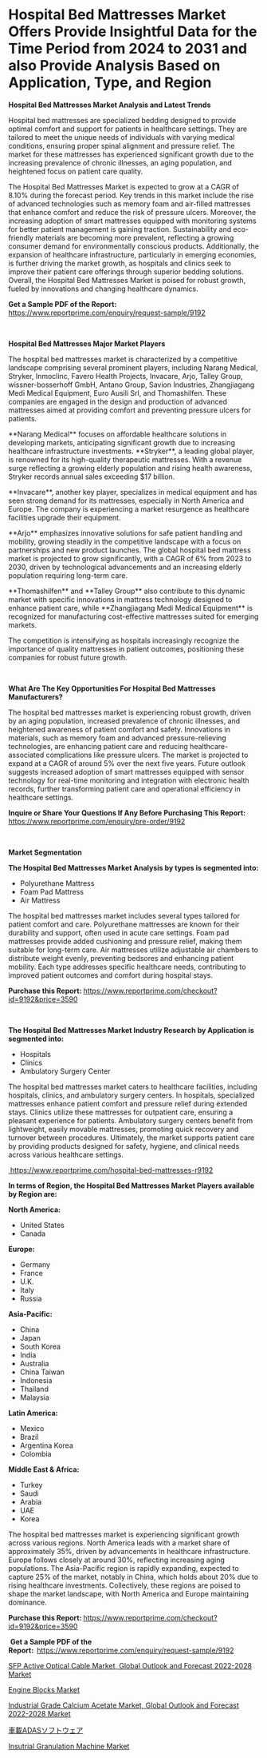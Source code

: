 <p><h1>Hospital Bed Mattresses Market Offers Provide Insightful Data for the Time Period from 2024 to 2031 and also Provide Analysis Based on Application, Type, and Region</h1></p><p><strong>Hospital Bed Mattresses Market Analysis and Latest Trends</strong></p>
<p><p>Hospital bed mattresses are specialized bedding designed to provide optimal comfort and support for patients in healthcare settings. They are tailored to meet the unique needs of individuals with varying medical conditions, ensuring proper spinal alignment and pressure relief. The market for these mattresses has experienced significant growth due to the increasing prevalence of chronic illnesses, an aging population, and heightened focus on patient care quality.</p><p>The Hospital Bed Mattresses Market is expected to grow at a CAGR of 8.10% during the forecast period. Key trends in this market include the rise of advanced technologies such as memory foam and air-filled mattresses that enhance comfort and reduce the risk of pressure ulcers. Moreover, the increasing adoption of smart mattresses equipped with monitoring systems for better patient management is gaining traction. Sustainability and eco-friendly materials are becoming more prevalent, reflecting a growing consumer demand for environmentally conscious products. Additionally, the expansion of healthcare infrastructure, particularly in emerging economies, is further driving the market growth, as hospitals and clinics seek to improve their patient care offerings through superior bedding solutions. Overall, the Hospital Bed Mattresses Market is poised for robust growth, fueled by innovations and changing healthcare dynamics.</p></p>
<p><strong>Get a Sample PDF of the Report:&nbsp;</strong> <a href="https://www.reportprime.com/enquiry/request-sample/9192">https://www.reportprime.com/enquiry/request-sample/9192</a></p>
<p>&nbsp;</p>
<p><strong>Hospital Bed Mattresses Major Market Players</strong></p>
<p><p>The hospital bed mattresses market is characterized by a competitive landscape comprising several prominent players, including Narang Medical, Stryker, Inmoclinc, Favero Health Projects, Invacare, Arjo, Talley Group, wissner-bosserhoff GmbH, Antano Group, Savion Industries, Zhangjiagang Medi Medical Equipment, Euro Ausili Srl, and Thomashilfen. These companies are engaged in the design and production of advanced mattresses aimed at providing comfort and preventing pressure ulcers for patients.</p><p>**Narang Medical** focuses on affordable healthcare solutions in developing markets, anticipating significant growth due to increasing healthcare infrastructure investments. **Stryker**, a leading global player, is renowned for its high-quality therapeutic mattresses. With a revenue surge reflecting a growing elderly population and rising health awareness, Stryker records annual sales exceeding $17 billion.</p><p>**Invacare**, another key player, specializes in medical equipment and has seen strong demand for its mattresses, especially in North America and Europe. The company is experiencing a market resurgence as healthcare facilities upgrade their equipment. </p><p>**Arjo** emphasizes innovative solutions for safe patient handling and mobility, growing steadily in the competitive landscape with a focus on partnerships and new product launches. The global hospital bed mattress market is projected to grow significantly, with a CAGR of 6% from 2023 to 2030, driven by technological advancements and an increasing elderly population requiring long-term care.</p><p>**Thomashilfen** and **Talley Group** also contribute to this dynamic market with specific innovations in mattress technology designed to enhance patient care, while **Zhangjiagang Medi Medical Equipment** is recognized for manufacturing cost-effective mattresses suited for emerging markets. </p><p>The competition is intensifying as hospitals increasingly recognize the importance of quality mattresses in patient outcomes, positioning these companies for robust future growth.</p></p>
<p>&nbsp;</p>
<p><strong>What Are The Key Opportunities For Hospital Bed Mattresses Manufacturers?</strong></p>
<p><p>The hospital bed mattresses market is experiencing robust growth, driven by an aging population, increased prevalence of chronic illnesses, and heightened awareness of patient comfort and safety. Innovations in materials, such as memory foam and advanced pressure-relieving technologies, are enhancing patient care and reducing healthcare-associated complications like pressure ulcers. The market is projected to expand at a CAGR of around 5% over the next five years. Future outlook suggests increased adoption of smart mattresses equipped with sensor technology for real-time monitoring and integration with electronic health records, further transforming patient care and operational efficiency in healthcare settings.</p></p>
<p><strong>Inquire or Share Your Questions If Any Before Purchasing This Report:</strong> <a href="https://www.reportprime.com/enquiry/pre-order/9192">https://www.reportprime.com/enquiry/pre-order/9192</a></p>
<p>&nbsp;</p>
<p><strong>Market Segmentation</strong></p>
<p><strong>The Hospital Bed Mattresses Market Analysis by types is segmented into:</strong></p>
<p><ul><li>Polyurethane Mattress</li><li>Foam Pad Mattress</li><li>Air Mattress</li></ul></p>
<p><p>The hospital bed mattresses market includes several types tailored for patient comfort and care. Polyurethane mattresses are known for their durability and support, often used in acute care settings. Foam pad mattresses provide added cushioning and pressure relief, making them suitable for long-term care. Air mattresses utilize adjustable air chambers to distribute weight evenly, preventing bedsores and enhancing patient mobility. Each type addresses specific healthcare needs, contributing to improved patient outcomes and comfort during hospital stays.</p></p>
<p><strong>Purchase this Report:&nbsp;</strong><a href="https://www.reportprime.com/checkout?id=9192&price=3590">https://www.reportprime.com/checkout?id=9192&price=3590</a></p>
<p>&nbsp;</p>
<p><strong>The Hospital Bed Mattresses Market Industry Research by Application is segmented into:</strong></p>
<p><ul><li>Hospitals</li><li>Clinics</li><li>Ambulatory Surgery Center</li></ul></p>
<p><p>The hospital bed mattresses market caters to healthcare facilities, including hospitals, clinics, and ambulatory surgery centers. In hospitals, specialized mattresses enhance patient comfort and pressure relief during extended stays. Clinics utilize these mattresses for outpatient care, ensuring a pleasant experience for patients. Ambulatory surgery centers benefit from lightweight, easily movable mattresses, promoting quick recovery and turnover between procedures. Ultimately, the market supports patient care by providing products designed for safety, hygiene, and clinical needs across various healthcare settings.</p></p>
<p><a href="https://www.reportprime.com/hospital-bed-mattresses-r9192">&nbsp;https://www.reportprime.com/hospital-bed-mattresses-r9192</a></p>
<p><strong>In terms of Region, the Hospital Bed Mattresses Market Players available by Region are:</strong></p>
<p>
    <p> <strong> North America: </strong>
        <ul>
            <li>United States</li>
            <li>Canada</li>
        </ul>
        </p> 
    <p> <strong> Europe: </strong>
        <ul>
            <li>Germany</li>
            <li>France</li>
            <li>U.K.</li>
            <li>Italy</li>
            <li>Russia</li>
        </ul>
        </p> 
    <p> <strong> Asia-Pacific: </strong>
        <ul>
            <li>China</li>
            <li>Japan</li>
            <li>South Korea</li>
            <li>India</li>
            <li>Australia</li>
            <li>China Taiwan</li>
            <li>Indonesia</li>
            <li>Thailand</li>
            <li>Malaysia</li>
        </ul>
        </p> 
    <p> <strong> Latin America: </strong>
        <ul>
            <li>Mexico</li>
            <li>Brazil</li>
            <li>Argentina Korea</li>
            <li>Colombia</li>
        </ul>
        </p> 
    <p> <strong> Middle East & Africa: </strong>
        <ul>
            <li>Turkey</li>
            <li>Saudi</li>
            <li>Arabia</li>
            <li>UAE</li>
            <li>Korea</li>
        </ul>
    </p>
    </p>
<p><p>The hospital bed mattresses market is experiencing significant growth across various regions. North America leads with a market share of approximately 35%, driven by advancements in healthcare infrastructure. Europe follows closely at around 30%, reflecting increasing aging populations. The Asia-Pacific region is rapidly expanding, expected to capture 25% of the market, notably in China, which holds about 20% due to rising healthcare investments. Collectively, these regions are poised to shape the market landscape, with North America and Europe maintaining dominance.</p></p>
<p><strong>Purchase this Report: </strong><a href="https://www.reportprime.com/checkout?id=9192&price=3590">https://www.reportprime.com/checkout?id=9192&price=3590</a></p>
<p>&nbsp;<strong>Get a Sample PDF of the Report:&nbsp;&nbsp;</strong><a href="https://www.reportprime.com/enquiry/request-sample/9192">https://www.reportprime.com/enquiry/request-sample/9192</a></p>
<p><strong></strong></p>
<p><p><a href="https://medium.com/@danielwardb654202/the-sfp-active-optical-cable-market-global-outlook-and-forecast-2022-2028-market-prioritizes-3cc13691db33?postPublishedType=initial">SFP Active Optical Cable Market, Global Outlook and Forecast 2022-2028 Market</a></p><p><a href="https://www.linkedin.com/pulse/engine-blocks-market-trends-regional-insights-forecasted-period-krc0e?trackingId=SKg1x6bSQiiiPjCtGVdypQ%3D%3D">Engine Blocks Market</a></p><p><a href="https://medium.com/@danielwardb654202/the-industrial-grade-calcium-acetate-market-global-outlook-and-forecast-2022-2028-market-research-25259975d694?postPublishedType=initial">Industrial Grade Calcium Acetate Market, Global Outlook and Forecast 2022-2028 Market</a></p><p><a href="https://medium.com/@felicidadbucar3s/automotive-adas-software-market-%E3%81%AE%E3%82%B0%E3%83%AD%E3%83%BC%E3%83%90%E3%83%AB%E5%B8%82%E5%A0%B4%E6%A6%82%E8%A6%81%E3%81%AF-%E4%B8%96%E7%95%8C%E3%81%8A%E3%82%88%E3%81%B3%E4%B8%BB%E8%A6%81%E5%B8%82%E5%A0%B4%E3%81%AB%E3%81%8A%E3%81%91%E3%82%8B%E6%A5%AD%E7%95%8C%E3%81%AB%E5%BD%B1%E9%9F%BF%E3%82%92%E4%B8%8E%E3%81%88%E3%82%8B%E4%B8%BB%E8%A6%81%E3%81%AA%E3%83%88%E3%83%AC%E3%83%B3%E3%83%89%E3%81%AB%E3%81%A4%E3%81%84%E3%81%A6-%E7%8B%AC%E8%87%AA%E3%81%AE%E8%A6%96%E7%82%B9%E3%82%92%E6%8F%90%E4%BE%9B%E3%81%97%E3%81%BE%E3%81%99-a7be809313d1">車載ADASソフトウェア</a></p><p><a href="https://issuu.com/reportprime-2/docs/insutrial-granulation-machine-marke_17b845802fea84">Insutrial Granulation Machine Market</a></p></p>